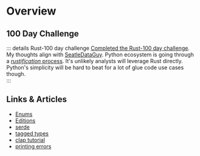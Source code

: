 # Overview

## 100 Day Challenge

::: details Rust-100 day challenge
[Completed the Rust-100 day challenge](https://github.com/lgarzia/Rust_100Days).
My thoughts align with [SeatleDataGuy](https://seattledataguy.substack.com/p/behind-the-rust-hype-what-every-data).
Python ecosystem is going through a [_rustification_ process](https://python.plainenglish.io/the-development-trend-of-python-in-2023-deep-integration-with-rust-easier-to-write-web-fc92716ae653). It's unlikely analysts will leverage Rust directly. Python's simplicity will be hard to beat for a lot of glue code use cases though.  
:::

## Links & Articles

- [Enums](https://www.shuttle.rs/blog/2023/11/23/enums-in-rust)
- [Editions](https://doc.rust-lang.org/stable/edition-guide/editions/index.html)
- [serde](https://www.shuttle.rs/blog/2024/01/23/using-serde-rust)
- [tagged types](https://experimentalworks.net/posts/2024-01-22-simple-phantom-types/)
- [clap tutorial](https://rust.code-maven.com/clap-subcommand)
- [printing errors](https://heikoseeberger.de/2024-01-01-printing-errors/)
